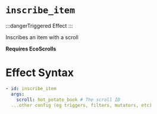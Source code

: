 # `inscribe_item`

:::dangerTriggered Effect
:::

Inscribes an item with a scroll

**Requires EcoScrolls**

# Effect Syntax

```yaml
- id: inscribe_item
  args:
    scroll: hot_potato_book # The scroll ID
  ...other config (eg triggers, filters, mutators, etc)
```
